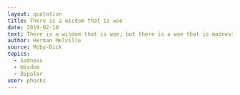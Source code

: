 ```yaml
---
layout: quotation
title: There is a wisdom that is woe
date: 2019-02-10
text: There is a wisdom that is woe; but there is a woe that is madness. And there is a Catskill eagle in some souls that can alike dive down into the blackest gorges, and soar out of them again and become invisible in the sunny spaces. And even if he for ever flies within the gorge, that gorge is in the mountains; so that even in his lowest swoop the mountain eagle is still higher than other birds upon the plain, even though they soar.
author: Herman Melville
source: Moby-Dick
topics:
  - Sadness
  - Wisdom
  - Bipolar
user: phocks
---
```

